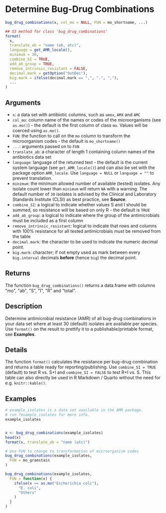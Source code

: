 # Determine Bug-Drug Combinations

```r
bug_drug_combinations(x, col_mo = NULL, FUN = mo_shortname, ...)

## S3 method for class 'bug_drug_combinations'
format(
  x,
  translate_ab = "name (ab, atc)",
  language = get_AMR_locale(),
  minimum = 30,
  combine_SI = TRUE,
  add_ab_group = TRUE,
  remove_intrinsic_resistant = FALSE,
  decimal.mark = getOption("OutDec"),
  big.mark = ifelse(decimal.mark == ",", ".", ","),
  ...
)
```

## Arguments

- `x`: a data set with antibiotic columns, such as `amox`, `AMX` and `AMC`
- `col_mo`: column name of the names or codes of the microorganisms (see `as.mo()`) - the default is the first column of class `mo`. Values will be coerced using `as.mo()`.
- `FUN`: the function to call on the `mo` column to transform the microorganism codes - the default is `mo_shortname()`
- `...`: arguments passed on to `FUN`
- `translate_ab`: a character of length 1 containing column names of the antibiotics data set
- `language`: language of the returned text - the default is the current system language (see `get_AMR_locale()`) and can also be set with the package option `AMR_locale`. Use `language = NULL` or `language = ""` to prevent translation.
- `minimum`: the minimum allowed number of available (tested) isolates. Any isolate count lower than `minimum` will return `NA` with a warning. The default number of `30` isolates is advised by the Clinical and Laboratory Standards Institute (CLSI) as best practice, see **Source**.
- `combine_SI`: a logical to indicate whether values S and I should be summed, so resistance will be based on only R - the default is `TRUE`
- `add_ab_group`: a logical to indicate where the group of the antimicrobials must be included as a first column
- `remove_intrinsic_resistant`: logical to indicate that rows and columns with 100% resistance for all tested antimicrobials must be removed from the table
- `decimal.mark`: the character to be used to indicate the numeric decimal point.
- `big.mark`: character; if not empty used as mark between every `big.interval` decimals **before** (hence `big`) the decimal point.

## Returns

The function `bug_drug_combinations()` returns a data.frame with columns "mo", "ab", "S", "I", "R" and "total".

## Description

Determine antimicrobial resistance (AMR) of all bug-drug combinations in your data set where at least 30 (default) isolates are available per species. Use `format()` on the result to prettify it to a publishable/printable format, see **Examples**.

## Details

The function `format()` calculates the resistance per bug-drug combination and returns a table ready for reporting/publishing. Use `combine_SI = TRUE` (default) to test R vs. S+I and `combine_SI = FALSE` to test R+I vs. S. This table can also directly be used in R Markdown / Quarto without the need for e.g. `knitr::kable()`.

## Examples

```r
# example_isolates is a data set available in the AMR package.
# run ?example_isolates for more info.
example_isolates


x <- bug_drug_combinations(example_isolates)
head(x)
format(x, translate_ab = "name (atc)")

# Use FUN to change to transformation of microorganism codes
bug_drug_combinations(example_isolates,
  FUN = mo_gramstain
)

bug_drug_combinations(example_isolates,
  FUN = function(x) {
    ifelse(x == as.mo("Escherichia coli"),
      "E. coli",
      "Others"
    )
  }
)
```



